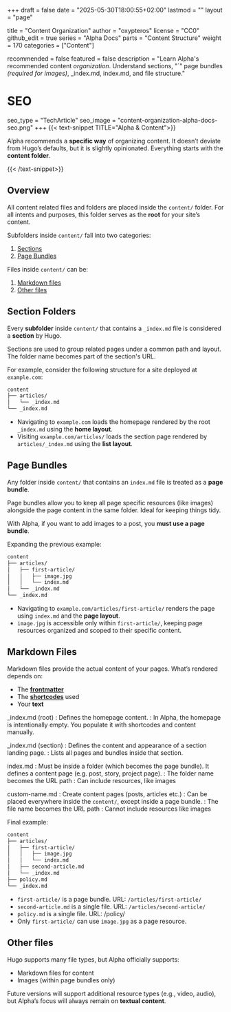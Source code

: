 +++
draft = false
date = "2025-05-30T18:00:55+02:00"
lastmod = ""
layout = "page"

title = "Content Organization"
author = "oxypteros"
license = "CC0"
github_edit = true
series = "Alpha Docs"
  parts = "Content Structure"
  weight = 170
categories = ["Content"]

recommended = false
featured = false
description = "Learn Alpha's recommended content <em>organization</em>. Understand sections, \"`\" page bundles *(required for images)*, _index.md, index.md, and file structure."
# SEO
seo_type = "TechArticle"
seo_image = "content-organization-alpha-docs-seo.png"
+++
{{< text-snippet TITLE="Alpha & Content">}}

Alpha recommends a **specific way** of organizing content. It doesn’t deviate from Hugo’s defaults, but it is slightly opinionated. Everything starts with the **content folder**.

{{< /text-snippet>}}

## Overview
All content related files and folders are placed inside the `content/` folder. For all intents and purposes, this folder serves as the **root** for your site’s content.

Subfolders inside `content/` fall into two categories:
1. [Sections](#sections)
2. [Page Bundles](#page-bundles)

Files inside `content/` can be:
1. [Markdown files](#markdown-files)
2. [Other files](#other-files)

## Section Folders
Every **subfolder** inside `content/` that contains a `_index.md` file is considered a **section** by Hugo.

Sections are used to group related pages under a common path and layout. The folder name becomes part of the section's URL.

For example, consider the following structure for a site deployed at `example.com`:

```bash
content 
├── articles/
│   └── _index.md
└── _index.md
```
- Navigating to `example.com` loads the homepage rendered by the root `_index.md` using the **home layout**.
- Visiting `example.com/articles/` loads the section page rendered by `articles/_index.md` using the **list layout**.

## Page Bundles
Any folder inside `content/` that contains an `index.md` file is treated as a **page bundle**.

Page bundles allow you to keep all page specific resources (like images) alongside the page content in the same folder. Ideal for keeping things tidy.

With Alpha, if you want to add images to a post, you **must use a page bundle**. 

Expanding the previous example:
```bash
content 
├── articles/
│   ├── first-article/
│   │   ├── image.jpg
│   │   └── index.md
│   └── _index.md
└── _index.md
```
- Navigating to `example.com/articles/first-article/` renders the page using `index.md` and the **page layout**.
- `image.jpg` is accessible only within `first-article/`, keeping page resources organized and scoped to their specific content.

## Markdown Files
Markdown files provide the actual content of your pages. What’s rendered depends on:
- The [**frontmatter**](/docs/content-creation)
- The [**shortcodes**](/docs/shortcodes) used
- Your **text**

_index.md (root) 
: Defines the homepage content. 
: In Alpha, the homepage is intentionally empty. You populate it with shortcodes and content manually.

_index.md (section)
: Defines the content and appearance of a section landing page. 
: Lists all pages and bundles inside that section.

index.md 
: Must be inside a folder (which becomes the page bundle). It defines a content page (e.g. post, story, project page).
: The folder name becomes the URL path
: Can include resources, like images

custom-name.md
: Create content pages (posts, articles etc.) 
: Can be placed everywhere inside the `content/`, except inside a page bundle.
: The file name becomes the URL path
: Cannot include resources like images

Final example:
```bash
content 
├── articles/
│   ├── first-article/
│   │   ├── image.jpg
│   │   └── index.md
│   ├── second-article.md  
│   └── _index.md
├── policy.md
└── _index.md
```
- `first-article/` is a page bundle. URL: `/articles/first-article/`
- `second-article.md` is a single file. URL: `/articles/second-article/`
- `policy.md` is a single file. URL: /policy/
- Only `first-article/` can use `image.jpg` as a page resource.

## Other files
Hugo supports many file types, but Alpha officially supports:
- Markdown files for content
- Images (within page bundles only)

Future versions will support additional resource types (e.g., video, audio), but Alpha’s focus will always remain on **textual content**.

